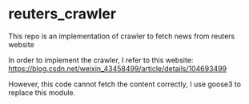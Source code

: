 # reuters_crawler
This repo is an implementation of crawler to fetch news from reuters website

In order to implement the crawler, I refer to this website: https://blog.csdn.net/weixin_43458499/article/details/104693499

However, this code cannot fetch the content correctly, I use goose3 to replace this module.

